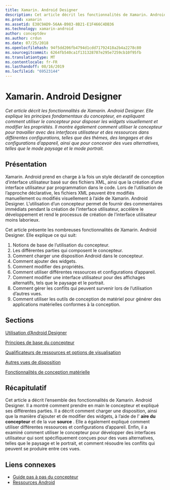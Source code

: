 ```yaml
---
title: Xamarin. Android Designer
description: Cet article décrit les fonctionnalités de Xamarin. Android Designer. Elle explique les principes fondamentaux du concepteur, en expliquant comment utiliser le concepteur pour disposer les widgets visuellement et modifier les propriétés. Il montre également comment utiliser le concepteur pour travailler avec des interfaces utilisateur et des ressources dans différentes configurations, telles que des thèmes, des langages et des configurations d’appareil, ainsi que pour concevoir des vues alternatives comme paysage et portrait.
ms.prod: xamarin
ms.assetid: E38C9AD9-56AA-B983-8B21-E1F466C4DB36
ms.technology: xamarin-android
author: conceptdev
ms.author: crdun
ms.date: 07/25/2018
ms.openlocfilehash: 94f5dd206fb4794d1cdd71792418a2b4a2278c80
ms.sourcegitcommit: 6264fb540ca1f131328707e295e7259cb10f95fb
ms.translationtype: MT
ms.contentlocale: fr-FR
ms.lasthandoff: 08/16/2019
ms.locfileid: "69523144"
---
```

# <a name="xamarinandroid-designer"></a>Xamarin. Android Designer

_Cet article décrit les fonctionnalités de Xamarin. Android Designer. Elle explique les principes fondamentaux du concepteur, en expliquant comment utiliser le concepteur pour disposer les widgets visuellement et modifier les propriétés. Il montre également comment utiliser le concepteur pour travailler avec des interfaces utilisateur et des ressources dans différentes configurations, telles que des thèmes, des langages et des configurations d’appareil, ainsi que pour concevoir des vues alternatives, telles que le mode paysage et le mode portrait._


## <a name="overview"></a>Présentation

Xamarin. Android prend en charge à la fois un style déclaratif de conception d’interface utilisateur basé sur des fichiers XML, ainsi que la création d’une interface utilisateur par programmation dans le code.
Lors de l’utilisation de l’approche déclarative, les fichiers XML peuvent être modifiés manuellement ou modifiés visuellement à l’aide de Xamarin. Android Designer. L’utilisation d’un concepteur permet de fournir des commentaires immédiats pendant la création de l’interface utilisateur, accélère le développement et rend le processus de création de l’interface utilisateur moins laborieux.

Cet article présente les nombreuses fonctionnalités de Xamarin. Android Designer. Elle explique ce qui suit:

1. Notions de base de l’utilisation du concepteur.
2. Les différentes parties qui composent le concepteur.
3. Comment charger une disposition Android dans le concepteur.
4. Comment ajouter des widgets.
5. Comment modifier des propriétés.
6. Comment utiliser différentes ressources et configurations d’appareil.
7. Comment modifier une interface utilisateur pour des affichages alternatifs, tels que le paysage et le portrait. 
8. Comment gérer les conflits qui peuvent survenir lors de l’utilisation d’autres vues. 
9. Comment utiliser les outils de conception de matériel pour générer des applications matérielles conformes à la conception.



## <a name="sections"></a>Sections

 [Utilisation d’Android Designer](~/android/user-interface/android-designer/designer-walkthrough.md)

 [Principes de base du concepteur](~/android/user-interface/android-designer/designer-basics.md)

 [Qualificateurs de ressources et options de visualisation](~/android/user-interface/android-designer/resource-qualifiers.md)

 [Autres vues de disposition](~/android/user-interface/android-designer/alternative-layout-views.md)

 [Fonctionnalités de conception matérielle](~/android/user-interface/android-designer/material-design-features.md)



## <a name="summary"></a>Récapitulatif

Cet article a décrit l’ensemble des fonctionnalités de Xamarin. Android Designer.
Il a montré comment prendre en main le concepteur et expliqué ses différentes parties. Il a décrit comment charger une disposition, ainsi que la manière d’ajouter et de modifier des widgets, à l’aide de l' **aire du concepteur** et de la vue **source** . Elle a également expliqué comment utiliser différentes ressources et configurations d’appareil. Enfin, il a examiné comment utiliser le concepteur pour développer des interfaces utilisateur qui sont spécifiquement conçues pour des vues alternatives, telles que le paysage et le portrait, et comment résoudre les conflits qui peuvent se produire entre ces vues.



## <a name="related-links"></a>Liens connexes

- [Guide pas à pas du concepteur](~/android/user-interface/android-designer/designer-walkthrough.md)
- [Ressources Android](~/android/app-fundamentals/resources-in-android/index.md)
